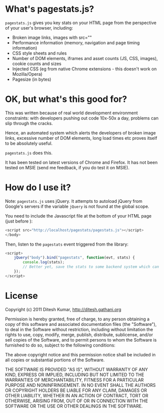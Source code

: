 # What's pagestats.js?

`pagestats.js` gives you key stats on your HTML page from the perspective of your user's browser, including:

* Broken image links, images with src=""
* Performance information (memory, navigation and page timing information)
* CSS style sheets and rules
* Number of DOM elements, iframes and asset counts (JS, CSS, images), cookie counts and sizes
* Injected CSS (eg from native Chrome extensions - this doesn't work on Mozilla/Opera)
* Pagesize (in bytes)

# OK, but what's this good for?

This was written because of real world development environment constraints: with developers pushing out code 10x-50x a day, problems can slip through the cracks.

Hence, an automated system which alerts the developers of broken image links, excessive number of DOM elements, long load times etc proves itself to be absolutely useful.

````pagestats.js```` does this.

It has been tested on latest versions of Chrome and Firefox. It has not been tested on MSIE (send me feedback, if you do test it on MSIE).

# How do I use it?

Note: `pagestats.js` uses jQuery. It attempts to autoload jQuery from Google's servers if the variable ````jQuery```` is not found at the global scope.

You need to include the Javascript file at the bottom of your HTML page (just before </body>):

````javascript
<script src="http://localhost/pagestats/pagestats.js"></script>
</body>
````

Then, listen to the `pagestats` event triggered from the library:

````javascript
<script>
    jQuery("body").bind("pagestats", function(evt, stats) {
        console.log(stats);
        // Better yet, save the stats to some backend system which can notify you if something goes wrong
    });
</script>
````

# License

Copyright (c) 2011 Ditesh Kumar, http://ditesh.gathani.org

Permission is hereby granted, free of charge, to any person obtaining
a copy of this software and associated documentation files (the
"Software"), to deal in the Software without restriction, including
without limitation the rights to use, copy, modify, merge, publish,
distribute, sublicense, and/or sell copies of the Software, and to
permit persons to whom the Software is furnished to do so, subject to
the following conditions:

The above copyright notice and this permission notice shall be
included in all copies or substantial portions of the Software.

THE SOFTWARE IS PROVIDED "AS IS", WITHOUT WARRANTY OF ANY KIND,
EXPRESS OR IMPLIED, INCLUDING BUT NOT LIMITED TO THE WARRANTIES OF
MERCHANTABILITY, FITNESS FOR A PARTICULAR PURPOSE AND
NONINFRINGEMENT. IN NO EVENT SHALL THE AUTHORS OR COPYRIGHT HOLDERS BE
LIABLE FOR ANY CLAIM, DAMAGES OR OTHER LIABILITY, WHETHER IN AN ACTION
OF CONTRACT, TORT OR OTHERWISE, ARISING FROM, OUT OF OR IN CONNECTION
WITH THE SOFTWARE OR THE USE OR OTHER DEALINGS IN THE SOFTWARE.
